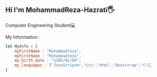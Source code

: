 ## Hi I'm MohammadReza-Hazrati🖐
Computer Engineering Student💻

My Information : 
```JavaScript
let MyInfo = {
    myFirstName : "Mohammadreza",
    myFirstName : "Mohammadreza",
    my_birth_date : "1385/02/09",
    my_languages : ["JavaScript❤","Css","Html","Bootstrap","C"],
}
```


